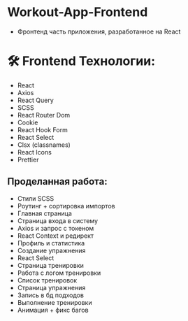 # Workout-App-Frontend
- Фронтенд часть приложения, разработанное на React
  
# 🛠 Frontend Технологии:
- React
- Axios
- React Query
- SCSS
- React Router Dom
- Cookie
- React Hook Form
- React Select
- Clsx (classnames)
- React Icons
- Prettier

## Проделанная работа: 
- Стили SCSS
- Роутинг + сортировка импортов
- Главная страница
- Страница входа в систему
- Axios и запрос с токеном
- React Context и редирект
- Профиль и статистика
- Создание упражнения
- React Select
- Страница тренировки
- Работа с логом тренировки
- Список тренировок
- Страница упражнения
- Запись в бд подходов
- Выполнение тренировки
- Анимация + фикс багов
